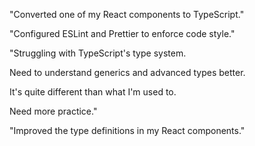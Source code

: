"Converted one of my React components to TypeScript."

"Configured ESLint and Prettier to enforce code style."

"Struggling with TypeScript's type system.

Need to understand generics and advanced types better.

It's quite different than what I'm used to.

Need more practice."

"Improved the type definitions in my React components."